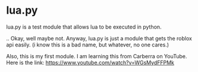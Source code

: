 # lua.py
 
lua.py is a test module that allows lua to be executed in python.

.. Okay, well maybe not.
Anyway, lua.py is just a module that gets the roblox api easily.
(i know this is a bad name, but whatever, no one cares.)

Also, this is my first module. I am learning this from Carberra on YouTube. Here is the link: https://www.youtube.com/watch?v=WGsMydFFPMk